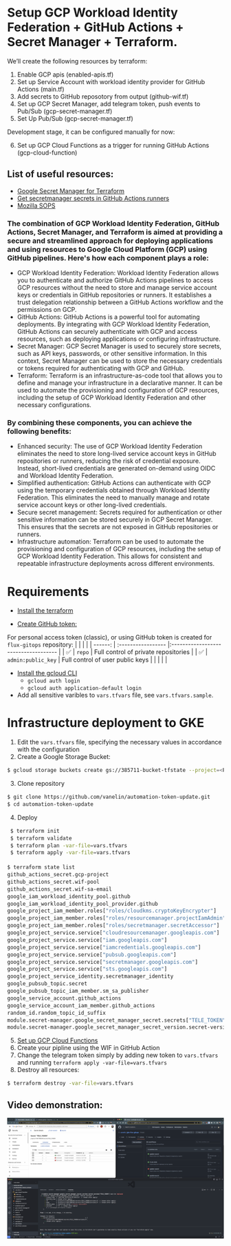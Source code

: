 # Setup GCP Workload Identity Federation + GitHub Actions + Secret Manager + Terraform.
We’ll create the following resources by terraform:

1. Enable GCP apis (enabled-apis.tf)
2. Set up Service Account with workload identity provider for GitHub Actions (main.tf)
3. Add secrets to GitHub reposotory from output (github-wif.tf)
4. Set up GCP Secret Manager, add telegram token, push events to Pub/Sub (gcp-secret-manager.tf)
5. Set Up Pub/Sub (gcp-secret-manager.tf)

Development stage, it can be configured manually for now:

6. Set up GCP Cloud Functions as a trigger for running GitHub Actions (gcp-сloud-function)

## List of useful resources:
- [Google Secret Manager for Terraform](https://github.com/GoogleCloudPlatform/terraform-google-secret-manager)
- [Get secretmanager secrets in GitHub Actions runners](https://github.com/google-github-actions/get-secretmanager-secrets)
- [Mozilla SOPS](https://github.com/mozilla/sops)

### The combination of GCP Workload Identity Federation, GitHub Actions, Secret Manager, and Terraform is aimed at providing a secure and streamlined approach for deploying applications and using resources to Google Cloud Platform (GCP) using GitHub pipelines. Here's how each component plays a role:

- GCP Workload Identity Federation: Workload Identity Federation allows you to authenticate and authorize GitHub Actions pipelines to access GCP resources without the need to store and manage service account keys or credentials in GitHub repositories or runners. It establishes a trust delegation relationship between a GitHub Actions workflow and the permissions on GCP.
- GitHub Actions: GitHub Actions is a powerful tool for automating deployments. By integrating with GCP Workload Identity Federation, GitHub Actions can securely authenticate with GCP and access resources, such as deploying applications or configuring infrastructure.
- Secret Manager: GCP Secret Manager is used to securely store secrets, such as API keys, passwords, or other sensitive information. In this context, Secret Manager can be used to store the necessary credentials or tokens required for authenticating with GCP and GitHub.
- Terraform: Terraform is an infrastructure-as-code tool that allows you to define and manage your infrastructure in a declarative manner. It can be used to automate the provisioning and configuration of GCP resources, including the setup of GCP Workload Identity Federation and other necessary configurations.

### By combining these components, you can achieve the following benefits:

- Enhanced security: The use of GCP Workload Identity Federation eliminates the need to store long-lived service account keys in GitHub repositories or runners, reducing the risk of credential exposure. Instead, short-lived credentials are generated on-demand using OIDC and Workload Identity Federation.
- Simplified authentication: GitHub Actions can authenticate with GCP using the temporary credentials obtained through Workload Identity Federation. This eliminates the need to manually manage and rotate service account keys or other long-lived credentials.
- Secure secret management: Secrets required for authentication or other sensitive information can be stored securely in GCP Secret Manager. This ensures that the secrets are not exposed in GitHub repositories or runners.
- Infrastructure automation: Terraform can be used to automate the provisioning and configuration of GCP resources, including the setup of GCP Workload Identity Federation. This allows for consistent and repeatable infrastructure deployments across different environments.

# Requirements

- [Install the terraform](https://developer.hashicorp.com/terraform/tutorials/aws-get-started/install-cli#install-terraform)

- [Create GitHub token:](https://docs.github.com/en/authentication/keeping-your-account-and-data-secure/managing-your-personal-access-tokens)

For personal access token (classic), or using GitHub token is created for `flux-gitops` repository:
|         | 		   		   |			                          |
| ------: | :----------------- |:------------------------------------ |
| ✅      | `repo`             | Full control of private repositories |
| ✅      | `admin:public_key` | Full control of user public keys     |
|  		  |  		           |	                                  |


- [Install the gcloud CLI](https://cloud.google.com/sdk/docs/install)
  - `gcloud auth login`
  - `gcloud auth application-default login`
- Add all sensitive varibles to `vars.tfvars` file, see `vars.tfvars.sample`.

# Infrastructure deployment to GKE
1. Edit the `vars.tfvars` file, specifying the necessary values in accordance with the configuration
2. Create a Google Storage Bucket:
```bash
$ gcloud storage buckets create gs://385711-bucket-tfstate --project=<PROJECT_ID> --default-storage-class=STANDARD --location=US --uniform-bucket-level-access
```
3. Clone repository
``` bash
$ git clone https://github.com/vanelin/automation-token-update.git
$ cd automation-token-update 
```
4. Deploy
```bash
 $ terraform init
 $ terraform validate
 $ terraform plan -var-file=vars.tfvars
 $ terraform apply -var-file=vars.tfvars

$ terraform state list
github_actions_secret.gcp-project
github_actions_secret.wif-pool
github_actions_secret.wif-sa-email
google_iam_workload_identity_pool.github
google_iam_workload_identity_pool_provider.github
google_project_iam_member.roles["roles/cloudkms.cryptoKeyEncrypter"]
google_project_iam_member.roles["roles/resourcemanager.projectIamAdmin"]
google_project_iam_member.roles["roles/secretmanager.secretAccessor"]
google_project_service.service["cloudresourcemanager.googleapis.com"]
google_project_service.service["iam.googleapis.com"]
google_project_service.service["iamcredentials.googleapis.com"]
google_project_service.service["pubsub.googleapis.com"]
google_project_service.service["secretmanager.googleapis.com"]
google_project_service.service["sts.googleapis.com"]
google_project_service_identity.secretmanager_identity
google_pubsub_topic.secret
google_pubsub_topic_iam_member.sm_sa_publisher
google_service_account.github_actions
google_service_account_iam_member.github_actions
random_id.random_topic_id_suffix
module.secret-manager.google_secret_manager_secret.secrets["TELE_TOKEN"]
module.secret-manager.google_secret_manager_secret_version.secret-version["TELE_TOKEN"]
```
5. [Set up GCP Cloud Functions](gcp-сloud-function/README.md)
6. Create your pipline using the WIF in GitHub Action
7. Change the telegram token simply by adding new token to `vars.tfvars` and running `terraform apply -var-file=vars.tfvars`
8. Destroy all resources:
```bash
$ terraform destroy -var-file=vars.tfvars
```

## Video demonstration:
[![IMAGE ALT TEXT](images/preview.png)](https://share.cleanshot.com/sG3vjLRW "Click to watch")